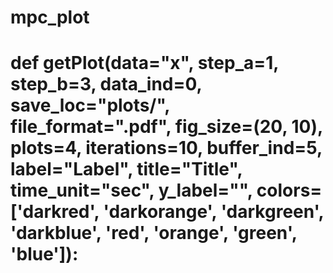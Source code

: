 # mpc_plot
# def getPlot(data="x", step_a=1, step_b=3, data_ind=0, save_loc="plots/", file_format=".pdf", fig_size=(20, 10), plots=4, iterations=10, buffer_ind=5, label="Label", title="Title", time_unit="sec", y_label="", colors=['darkred', 'darkorange', 'darkgreen', 'darkblue', 'red', 'orange', 'green', 'blue']):